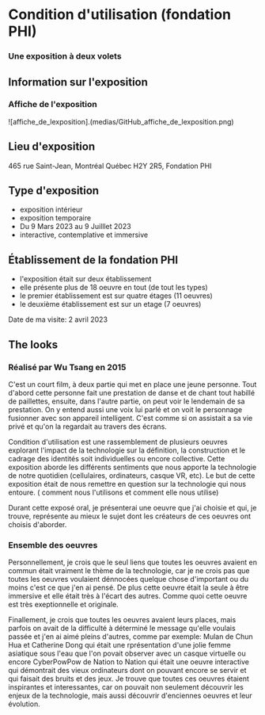 # Condition d'utilisation (fondation PHI)
### Une exposition à deux volets


## Information sur l'exposition
### Affiche de l'exposition

![affiche_de_lexposition].(medias/GitHub_affiche_de_lexposition.png)

## Lieu d'exposition 

465 rue Saint-Jean, Montréal Québec H2Y 2R5,
Fondation PHI


## Type d'exposition
- exposition intérieur
- exposition temporaire 
- Du 9 Mars 2023 au 9 Juilllet 2023
- interactive, contemplative et immersive

## Établissement de la fondation PHI
- l'exposition était sur deux établissement 
- elle présente plus de 18 oeuvre en tout (de tout les types)
- le premier établissement est sur quatre étages (11 oeuvres)
- le deuxième établissement est sur un etage (7 oeuvres)

Date de ma visite: 2 avril 2023

## The looks 
### Réalisé par Wu Tsang en 2015
C'est un court film, à deux partie qui met en place une jeune personne. Tout d'abord cette personne fait une prestation de danse et de chant tout habillé de paillettes, ensuite, dans l'autre partie, on peut voir le lendemain de sa prestation. On y entend aussi une voix lui parlé et on voit le personnage fusionner avec son appareil intelligent. C'est comme si on assistait a sa vie privé et qu'on la regardait au travers des écrans.



 Condition d'utilisation est une rassemblement de plusieurs oeuvres explorant l'impact de la technologie sur la définition, la construction et le cadrage des identités soit individuelles ou encore collective. Cette exposition aborde les différents sentiments que nous apporte la technologie de notre quotidien (cellulaires, ordinateurs, casque VR, etc). Le but de cette exposition était de nous remettre en question sur la technologie qui nous entoure. ( comment nous l'utilisons et comment elle nous utilise)
 
Durant cette exposé oral, je présenterai une oeuvre que j'ai choisie et qui, je trouve, représente au mieux le sujet dont les créateurs de ces oeuvres ont choisis d'aborder.




### Ensemble des oeuvres
Personnellement, je crois que le seul liens que toutes les oeuvres avaient en commun était vraiment le thème de la technologie, car je ne crois pas que toutes les oeuvres voulaient dénnocées quelque chose d'important ou du moins c'est ce que j'en ai pensé. De plus cette oeuvre était la seule à être immersive et elle était très à l'écart des autres. Comme quoi cette oeuvre est très exeptionnelle et originale.


Finallement, je crois que toutes les oeuvres avaient leurs places, mais parfois on avait de la difficulté à déterminé le message qu'elle voulais passée et j'en ai aimé pleins d'autres, comme par exemple: Mulan de Chun Hua et Catherine Dong qui était une rprésentation d'une jolie femme asiatique sous l'eau que l'on povait observer avec un casque virtuelle ou encore CyberPowPow de Nation to Nation qui était une oeuvre interactive qui démontrait des vieux ordinateurs dont on pouvant encore se servir et qui faisait des bruits et des jeux. Je trouve que toutes ces oeuvres étaient inspirantes et interessantes, car on pouvait non seulement découvrir les enjeux de la technologie, mais aussi découvrir d'enciennes oeuvres et leur évolution.
